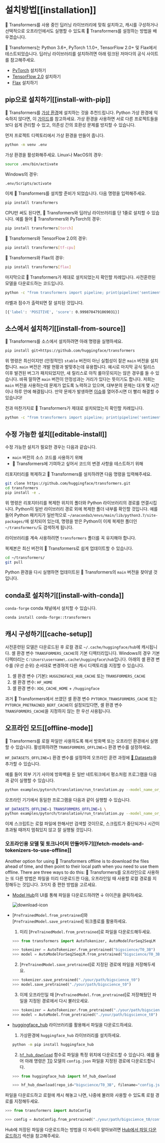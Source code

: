 <!---
Copyright 2022 The HuggingFace Team. All rights reserved.

Licensed under the Apache License, Version 2.0 (the "License");
you may not use this file except in compliance with the License.
You may obtain a copy of the License at

    http://www.apache.org/licenses/LICENSE-2.0

Unless required by applicable law or agreed to in writing, software
distributed under the License is distributed on an "AS IS" BASIS,
WITHOUT WARRANTIES OR CONDITIONS OF ANY KIND, either express or implied.
See the License for the specific language governing permissions and
limitations under the License.

⚠️ Note that this file is in Markdown but contain specific syntax for our doc-builder (similar to MDX) that may not be
rendered properly in your Markdown viewer.

-->

# 설치방법[[installation]]

🤗 Transformers를 사용 중인 딥러닝 라이브러리에 맞춰 설치하고, 캐시를 구성하거나 선택적으로 오프라인에서도 실행할 수 있도록 🤗 Transformers를 설정하는 방법을 배우겠습니다.

🤗 Transformers는 Python 3.6+, PyTorch 1.1.0+, TensorFlow 2.0+ 및 Flax에서 테스트되었습니다. 딥러닝 라이브러리를 설치하려면 아래 링크된 저마다의 공식 사이트를 참고해주세요.

* [PyTorch](https://pytorch.org/get-started/locally/) 설치하기
* [TensorFlow 2.0](https://www.tensorflow.org/install/pip) 설치하기
* [Flax](https://flax.readthedocs.io/en/latest/) 설치하기

## pip으로 설치하기[[install-with-pip]]

🤗 Transformers를 [가상 환경](https://docs.python.org/3/library/venv.html)에 설치하는 것을 추천드립니다. Python 가상 환경에 익숙하지 않다면, 이 [가이드](https://packaging.python.org/guides/installing-using-pip-and-virtual-environments/)를 참고하세요. 가상 환경을 사용하면 서로 다른 프로젝트들을 보다 쉽게 관리할 수 있고, 의존성 간의 호환성 문제를 방지할 수 있습니다.

먼저 프로젝트 디렉토리에서 가상 환경을 만들어 줍니다.

```bash
python -m venv .env
```

가상 환경을 활성화해주세요. Linux나 MacOS의 경우:

```bash
source .env/bin/activate
```
Windows의 경우:

```bash
.env/Scripts/activate
```

이제 🤗 Transformers를 설치할 준비가 되었습니다. 다음 명령을 입력해주세요.

```bash
pip install transformers
```

CPU만 써도 된다면, 🤗 Transformers와 딥러닝 라이브러리를 단 1줄로 설치할 수 있습니다. 예를 들어 🤗 Transformers와 PyTorch의 경우:

```bash
pip install transformers[torch]
```

🤗 Transformers와 TensorFlow 2.0의 경우:

```bash
pip install transformers[tf-cpu]
```

🤗 Transformers와 Flax의 경우:

```bash
pip install transformers[flax]
```

마지막으로 🤗 Transformers가 제대로 설치되었는지 확인할 차례입니다. 사전훈련된 모델을 다운로드하는 코드입니다.

```bash
python -c "from transformers import pipeline; print(pipeline('sentiment-analysis')('we love you'))"
```

라벨과 점수가 출력되면 잘 설치된 것입니다.

```bash
[{'label': 'POSITIVE', 'score': 0.9998704791069031}]
```

## 소스에서 설치하기[[install-from-source]]

🤗 Transformers를 소스에서 설치하려면 아래 명령을 실행하세요.

```bash
pip install git+https://github.com/huggingface/transformers
```

위 명령은 최신이지만 (안정적인) `stable` 버전이 아닌 실험성이 짙은 `main` 버전을 설치합니다. `main` 버전은 개발 현황과 발맞추는데 유용합니다. 예시로 마지막 공식 릴리스 이후 발견된 버그가 패치되었지만, 새 릴리스로 아직 롤아웃되지는 않은 경우를 들 수 있습니다. 바꿔 말하면 `main` 버전이 안정성과는 거리가 있다는 뜻이기도 합니다. 저희는 `main` 버전을 사용하는데 문제가 없도록 노력하고 있으며, 대부분의 문제는 대개 몇 시간이나 하루 안에 해결됩니다. 만약 문제가 발생하면 [이슈](https://github.com/huggingface/transformers/issues)를 열어주시면 더 빨리 해결할 수 있습니다!

전과 마찬가지로 🤗 Transformers가 제대로 설치되었는지 확인할 차례입니다.

```bash
python -c "from transformers import pipeline; print(pipeline('sentiment-analysis')('I love you'))"
```

## 수정 가능한 설치[[editable-install]]

수정 가능한 설치가 필요한 경우는 다음과 같습니다.

* `main` 버전의 소스 코드를 사용하기 위해
* 🤗 Transformers에 기여하고 싶어서 코드의 변경 사항을 테스트하기 위해

리포지터리를 복제하고 🤗 Transformers를 설치하려면 다음 명령을 입력해주세요.

```bash
git clone https://github.com/huggingface/transformers.git
cd transformers
pip install -e .
```

위 명령은 리포지터리를 복제한 위치의 폴더와 Python 라이브러리의 경로를 연결시킵니다. Python이 일반 라이브러리 경로 외에 복제한 폴더 내부를 확인할 것입니다. 예를 들어 Python 패키지가 일반적으로 `~/anaconda3/envs/main/lib/python3.7/site-packages/`에 설치되어 있는데, 명령을 받은 Python이 이제 복제한 폴더인 `~/transformers/`도 검색하게 됩니다.

<Tip warning={true}>

라이브러리를 계속 사용하려면 `transformers` 폴더를 꼭 유지해야 합니다.

</Tip>

복제본은 최신 버전의 🤗 Transformers로 쉽게 업데이트할 수 있습니다.

```bash
cd ~/transformers/
git pull
```

Python 환경을 다시 실행하면 업데이트된 🤗 Transformers의 `main` 버전을 찾아낼 것입니다.

## conda로 설치하기[[install-with-conda]]

`conda-forge` conda 채널에서 설치할 수 있습니다.

```bash
conda install conda-forge::transformers
```

## 캐시 구성하기[[cache-setup]]

사전훈련된 모델은 다운로드된 후 로컬 경로 `~/.cache/huggingface/hub`에 캐시됩니다. 셸 환경 변수 `TRANSFORMERS_CACHE`의 기본 디렉터리입니다. Windows의 경우 기본 디렉터리는 `C:\Users\username\.cache\huggingface\hub`입니다. 아래의 셸 환경 변수를 (우선 순위) 순서대로 변경하여 다른 캐시 디렉토리를 지정할 수 있습니다.

1. 셸 환경 변수 (기본): `HUGGINGFACE_HUB_CACHE` 또는 `TRANSFORMERS_CACHE`
2. 셸 환경 변수: `HF_HOME`
3. 셸 환경 변수: `XDG_CACHE_HOME` + `/huggingface`

<Tip>

과거 🤗 Transformers에서 쓰였던 셸 환경 변수 `PYTORCH_TRANSFORMERS_CACHE` 또는 `PYTORCH_PRETRAINED_BERT_CACHE`이 설정되있다면, 셸 환경 변수 `TRANSFORMERS_CACHE`을 지정하지 않는 한 우선 사용됩니다.

</Tip>

## 오프라인 모드[[offline-mode]]

🤗 Transformers를 로컬 파일만 사용하도록 해서 방화벽 또는 오프라인 환경에서 실행할 수 있습니다. 활성화하려면 `TRANSFORMERS_OFFLINE=1` 환경 변수를 설정하세요.

<Tip>

`HF_DATASETS_OFFLINE=1` 환경 변수를 설정하여 오프라인 훈련 과정에 [🤗 Datasets](https://huggingface.co/docs/datasets/)을 추가할 수 있습니다.

</Tip>

예를 들어 외부 기기 사이에 방화벽을 둔 일반 네트워크에서 평소처럼 프로그램을 다음과 같이 실행할 수 있습니다.

```bash
python examples/pytorch/translation/run_translation.py --model_name_or_path google-t5/t5-small --dataset_name wmt16 --dataset_config ro-en ...
```

오프라인 기기에서 동일한 프로그램을 다음과 같이 실행할 수 있습니다.

```bash
HF_DATASETS_OFFLINE=1 TRANSFORMERS_OFFLINE=1 \
python examples/pytorch/translation/run_translation.py --model_name_or_path google-t5/t5-small --dataset_name wmt16 --dataset_config ro-en ...
```

이제 스크립트는 로컬 파일에 한해서만 검색할 것이므로, 스크립트가 중단되거나 시간이 초과될 때까지 멈춰있지 않고 잘 실행될 것입니다.

### 오프라인용 모델 및 토크나이저 만들어두기[[fetch-models-and-tokenizers-to-use-offline]]

Another option for using 🤗 Transformers offline is to download the files ahead of time, and then point to their local path when you need to use them offline. There are three ways to do this:
🤗 Transformers를 오프라인으로 사용하는 또 다른 방법은 파일을 미리 다운로드한 다음, 오프라인일 때 사용할 로컬 경로를 지정해두는 것입니다. 3가지 중 편한 방법을 고르세요.

* [Model Hub](https://huggingface.co/models)의 UI를 통해 파일을 다운로드하려면 ↓ 아이콘을 클릭하세요.

    ![download-icon](https://huggingface.co/datasets/huggingface/documentation-images/resolve/main/download-icon.png)

* [`PreTrainedModel.from_pretrained`]와 [`PreTrainedModel.save_pretrained`] 워크플로를 활용하세요.

    1. 미리 [`PreTrainedModel.from_pretrained`]로 파일을 다운로드해두세요.

    ```py
    >>> from transformers import AutoTokenizer, AutoModelForSeq2SeqLM

    >>> tokenizer = AutoTokenizer.from_pretrained("bigscience/T0_3B")
    >>> model = AutoModelForSeq2SeqLM.from_pretrained("bigscience/T0_3B")
    ```

    2. [`PreTrainedModel.save_pretrained`]로 지정된 경로에 파일을 저장해두세요.

    ```py
    >>> tokenizer.save_pretrained("./your/path/bigscience_t0")
    >>> model.save_pretrained("./your/path/bigscience_t0")
    ```

    3. 이제 오프라인일 때 [`PreTrainedModel.from_pretrained`]로 저장해뒀던 파일을 지정된 경로에서 다시 불러오세요.

    ```py
    >>> tokenizer = AutoTokenizer.from_pretrained("./your/path/bigscience_t0")
    >>> model = AutoModel.from_pretrained("./your/path/bigscience_t0")
    ```

* [huggingface_hub](https://github.com/huggingface/huggingface_hub/tree/main/src/huggingface_hub) 라이브러리를 활용해서 파일을 다운로드하세요.

    1. 가상환경에 `huggingface_hub` 라이브러리를 설치하세요.

    ```bash
    python -m pip install huggingface_hub
    ```

    2. [`hf_hub_download`](https://huggingface.co/docs/hub/adding-a-library#download-files-from-the-hub) 함수로 파일을 특정 위치에 다운로드할 수 있습니다. 예를 들어 아래 명령은 [T0](https://huggingface.co/bigscience/T0_3B) 모델의 `config.json` 파일을 지정된 경로에 다운로드합니다.

    ```py
    >>> from huggingface_hub import hf_hub_download

    >>> hf_hub_download(repo_id="bigscience/T0_3B", filename="config.json", cache_dir="./your/path/bigscience_t0")
    ```

파일을 다운로드하고 로컬에 캐시 해놓고 나면, 나중에 불러와 사용할 수 있도록 로컬 경로를 지정해두세요.

```py
>>> from transformers import AutoConfig

>>> config = AutoConfig.from_pretrained("./your/path/bigscience_t0/config.json")
```

<Tip>

Hub에 저장된 파일을 다운로드하는 방법을 더 자세히 알아보려면 [Hub에서 파일 다운로드하기](https://huggingface.co/docs/hub/how-to-downstream) 섹션을 참고해주세요.

</Tip>
